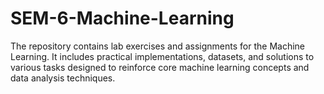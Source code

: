 # SEM-6-Machine-Learning
The repository contains lab exercises and assignments for the Machine Learning. It includes practical implementations, datasets, and solutions to various tasks designed to reinforce core machine learning concepts and data analysis techniques.
